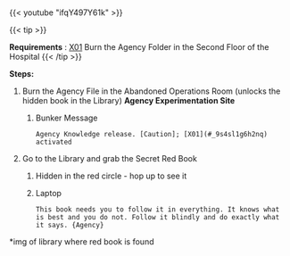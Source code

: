 #####

{{< youtube "ifqY497Y61k" >}}

{{< tip >}}

**Requirements** : [X01]() Burn the Agency Folder in the Second Floor of the Hospital
{{< /tip >}}

**Steps:**

1. Burn the Agency File in the Abandoned Operations Room (unlocks the hidden book in the Library) **Agency Experimentation Site**
	1. Bunker Message
	
		`Agency Knowledge release. [Caution]; [X01](#_9s4sl1g6h2nq) activated`
2. Go to the Library and grab the Secret Red Book
	1. Hidden in the red circle - hop up to see it
	1. Laptop
	
		`This book needs you to follow it in everything. It knows what is best and you do not. Follow it blindly and do exactly what it says. {Agency}`

*img of library where red book is found
